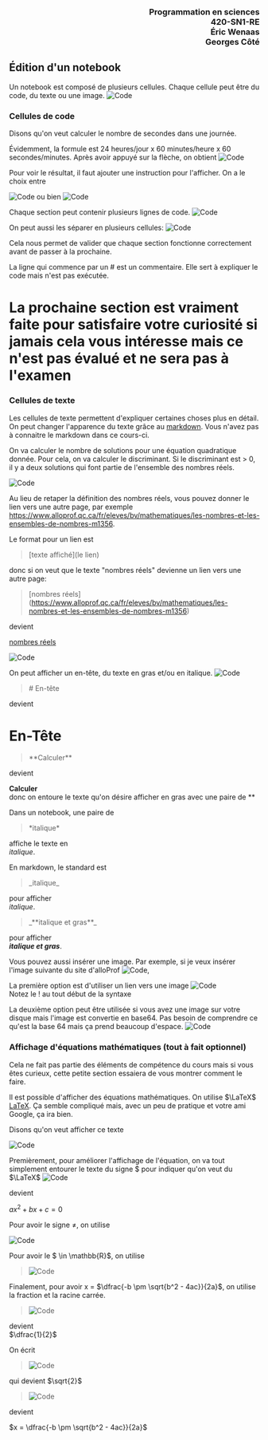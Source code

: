 <h3 style='text-align: right;'>Programmation en sciences
<br>420-SN1-RE
<br>Éric Wenaas
<br>Georges Côté
</h3>

## Édition d'un notebook

Un notebook est composé de plusieurs cellules. Chaque cellule peut être du code, du texte ou une image.
![Code](./Images_Edition/Google_Colab_01_Edition.png)

### Cellules de code

Disons qu'on veut calculer le nombre de secondes dans une journée.

Évidemment, la formule est 24 heures/jour x 60 minutes/heure x 60 secondes/minutes. Après avoir appuyé sur la flèche, on obtient
![Code](./Images_Edition/Google_Colab_02_Edition.png)

Pour voir le résultat, il faut ajouter une instruction pour l'afficher. On a le choix entre

![Code](./Images_Edition/Google_Colab_03_Edition.png)
ou bien
![Code](./Images_Edition/Google_Colab_04_Edition.png)

Chaque section peut contenir plusieurs lignes de code.
![Code](./Images_Edition/Google_Colab_05_Edition.png)

On peut aussi les séparer en plusieurs cellules:
![Code](./Images_Edition/Google_Colab_06_Edition.png)

Cela nous permet de valider que chaque section fonctionne correctement avant de passer à la prochaine.

La ligne qui commence par un # est un commentaire. Elle sert à expliquer le code mais n'est pas exécutée. 

# La prochaine section est vraiment faite pour satisfaire votre curiosité si jamais cela vous intéresse mais ce n'est pas évalué et ne sera pas à l'examen
### Cellules de texte

Les cellules de texte permettent d'expliquer certaines choses plus en détail. On peut changer l'apparence du texte grâce au [markdown](https://fr.wikipedia.org/wiki/Markdown). Vous n'avez pas à connaitre le markdown dans ce cours-ci.

On va calculer le nombre de solutions pour une équation quadratique donnée. Pour cela, on va calculer le discriminant.
Si le discriminant est > 0, il y a deux solutions qui font partie de l'ensemble des nombres réels.

![Code](./Images_Edition/Google_Colab_07_Texte.png)

Au lieu de retaper la définition des nombres réels, vous pouvez donner le lien vers une autre page, par exemple https://www.alloprof.qc.ca/fr/eleves/bv/mathematiques/les-nombres-et-les-ensembles-de-nombres-m1356.

Le format pour un lien est 
> [texte affiché](le lien)

donc si on veut que le texte "nombres réels" devienne un lien vers une autre page:

>\[nombres réels](https://www.alloprof.qc.ca/fr/eleves/bv/mathematiques/les-nombres-et-les-ensembles-de-nombres-m1356)

devient  

[nombres réels](https://www.alloprof.qc.ca/fr/eleves/bv/mathematiques/les-nombres-et-les-ensembles-de-nombres-m1356)


![Code](./Images_Edition/Google_Colab_08_Texte.png)

On peut afficher un en-tête, du texte en gras et/ou en italique.
![Code](./Images_Edition/Google_Colab_09_Texte.png)

>\# En-tête

devient
# En-Tête

>\*\*Calculer\*\*
 
devient 

**Calculer**  
donc on entoure le texte qu'on désire afficher en gras avec une paire de \**

Dans un notebook, une paire de 
>\*italique\*

affiche le texte en   
*italique*.  

En markdown, le standard est 
>\_italique_

pour afficher   
_italique_.  

>\_\*\*italique et gras\*\*\_

pour afficher  
_**italique et gras**_.

Vous pouvez aussi insérer une image. Par exemple, si je veux insérer l'image suivante du site d'alloProf
![Code](./Images_Edition/Google_Colab_10_Texte.png),  


La première option est d'utiliser un lien vers une image
![Code](./Images_Edition/Google_Colab_12_Texte.png)   
Notez le ! au tout début de la syntaxe

La deuxième option peut être utilisée si vous avez une image sur votre disque mais l'image est convertie en base64. Pas besoin de comprendre ce qu'est la base 64 mais ça prend beaucoup d'espace.
![Code](./Images_Edition/Google_Colab_11_Texte.png) 

### Affichage d'équations mathématiques (tout à fait optionnel)
Cela ne fait pas partie des éléments de compétence du cours mais si vous êtes curieux, cette petite section essaiera de vous montrer comment le faire.

Il est possible d'afficher des équations mathématiques. On utilise $\LaTeX$ [LaTeX](https://fr.wikipedia.org/wiki/LaTeX). Ça semble compliqué mais, avec un peu de pratique et votre ami Google, ça ira bien.

Disons qu'on veut afficher ce texte

![Code](./Images_Edition/Google_Colab_14_Texte.png)

Premièrement, pour améliorer l'affichage de l'équation, on va tout simplement entourer le texte du signe  \$ pour indiquer qu'on veut du $\LaTeX$ 
![Code](./Images_Edition/latex1.png)  

devient 

$ax^2 + bx + c = 0$  

Pour avoir le signe $\neq$, 
on utilise 

![Code](./Images_Edition/latex_neq.png)  

Pour avoir le $ \in \mathbb{R}$, on utilise 
>![Code](./Images_Edition/latex_appartient_reel.png)  

Finalement, pour avoir x = $\dfrac{-b \pm \sqrt{b^2 - 4ac}}{2a}$, on utilise la fraction et la racine carrée.  

>![Code](./Images_Edition/latex_fraction.png)  

devient  
$\dfrac{1}{2}$

On écrit 
>![Code](./Images_Edition/latex_racine_carree.png)  

qui devient $\sqrt{2}$  

>![Code](./Images_Edition/latex_total.png)   

devient 

$x = \dfrac{-b \pm \sqrt{b^2 - 4ac}}{2a}$
